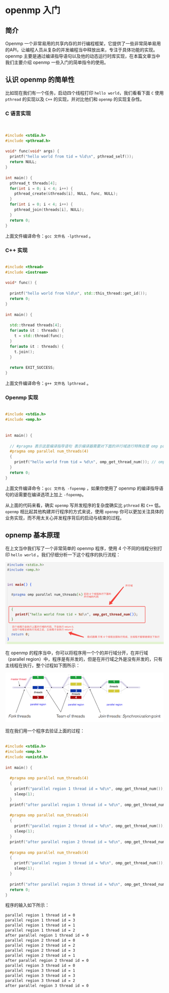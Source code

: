 # openmp 入门

## 简介

Openmp 一个非常易用的共享内存的并行编程框架，它提供了一些非常简单易用的API，让编程人员从复杂的并发编程当中释放出来，专注于具体功能的实现。openmp 主要是通过编译指导语句以及他的动态运行时库实现，在本篇文章当中我们主要介绍 openmp 一些入门的简单指令的使用。

## 认识 openmp 的简单性

比如现在我们有一个任务，启动四个线程打印 `hello world`，我们看看下面 `C` 使用 `pthread` 的实现以及 `C++` 的实现，并对比他们和  `openmp` 的实现复杂性。

### C 语言实现

```c


#include <stdio.h>
#include <pthread.h>

void* func(void* args) {
  printf("hello world from tid = %ld\n", pthread_self());
  return NULL;
}

int main() {
  pthread_t threads[4];
  for(int i = 0; i < 4; i++) {
    pthread_create(&threads[i], NULL, func, NULL);
  }
  for(int i = 0; i < 4; i++) {
    pthread_join(threads[i], NULL);
  }
  return 0;
}
```

上面文件编译命令：`gcc 文件名 -lpthread` 。

### C++ 实现

```cpp

#include <thread>
#include <iostream>

void* func() {

  printf("hello world from %ld\n", std::this_thread::get_id());
  return 0;
}

int main() {

  std::thread threads[4];
  for(auto &t : threads) {
    t = std::thread(func);
  }
  for(auto &t : threads) {
    t.join();
  }

  return EXIT_SUCCESS;
}
```

上面文件编译命令：`g++ 文件名 lpthread` 。

### Openmp 实现

```c

#include <stdio.h>
#include <omp.h>


int main() {
	
  // #pragma 表示这是编译指导语句 表示编译器需要对下面的并行域进行特殊处理 omp parallel 表示下面的代码区域 {} 是一个并行域 num_threads(4) 表示一共有 4 个线程执行 {} 内的代码 因此实现的效果和上面的效果是一致的
  #pragma omp parallel num_threads(4)
  {
    printf("hello world from tid = %d\n", omp_get_thread_num()); // omp_get_thread_num 表示得到线程的线程 id
  }
  return 0;
}
```

上面文件编译命令：`gcc 文件名 -fopenmp` ，如果你使用了 openmp 的编译指导语句的话需要在编译选项上加上 `-fopenmp`。

从上面的代码来看，确实 `openmp` 写并发程序的复杂度确实比 `pthread` 和 `C++` 低。`openmp` 相比起其他构建并行程序的方式来说，使用 `openmp` 你可以更加关注具体的业务实现，而不用太关心并发程序背后的启动与结束的过程。

## opnemp 基本原理

在上文当中我们写了一个非常简单的 openmp 程序，使用 4 个不同的线程分别打印 `hello world` 。我们仔细分析一下这个程序的执行流程：

![02](../../images/openmp/02.png)

在 openmp 的程序当中，你可以将程序用一个个的并行域分开，在并行域（parallel region）中，程序是有并发的，但是在并行域之外是没有并发的，只有主线程在执行，整个过程如下图所示：

![02](../../images/openmp/01.png)

现在我们用一个程序去验证上面的过程：

```c

#include <stdio.h>
#include <omp.h>
#include <unistd.h>

int main() {

  #pragma omp parallel num_threads(4)
  {
    printf("parallel region 1 thread id = %d\n", omp_get_thread_num());
    sleep(1);
  }
  printf("after parallel region 1 thread id = %d\n", omp_get_thread_num());

  #pragma omp parallel num_threads(4)
  {
    printf("parallel region 2 thread id = %d\n", omp_get_thread_num());
    sleep(1);
  }
  printf("after parallel region 2 thread id = %d\n", omp_get_thread_num());

  #pragma omp parallel num_threads(4)
  {
    printf("parallel region 3 thread id = %d\n", omp_get_thread_num());
    sleep(1);
  }

  printf("after parallel region 3 thread id = %d\n", omp_get_thread_num());
  return 0;
}
```

程序的输入如下所示：

```shell
parallel region 1 thread id = 0
parallel region 1 thread id = 3
parallel region 1 thread id = 1
parallel region 1 thread id = 2
after parallel region 1 thread id = 0
parallel region 2 thread id = 0
parallel region 2 thread id = 2
parallel region 2 thread id = 3
parallel region 2 thread id = 1
after parallel region 2 thread id = 0
parallel region 3 thread id = 0
parallel region 3 thread id = 1
parallel region 3 thread id = 3
parallel region 3 thread id = 2
after parallel region 3 thread id = 0
```

